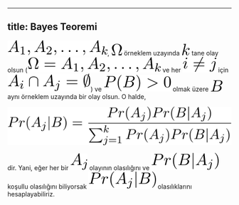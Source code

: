 
---
title: Bayes Teoremi
---

![0201](imgs/02_01.svg), ![0202](imgs/02_02.svg) örneklem uzayında ![0203](imgs/02_03.svg) tane olay olsun (![0204](imgs/02_04.svg) ve her ![0205](imgs/02_05.svg) için ![0206](imgs/02_06.svg)) ve ![0207](imgs/02_07.svg) olmak üzere ![0208](imgs/02_08.svg) aynı örneklem uzayında bir olay olsun. O halde,

![0209](imgs/02_09.svg)

dir. Yani, eğer her bir ![0210](imgs/02_10.svg) olayının olasılığını ve ![0211](imgs/02_11.svg) koşullu olasılığını biliyorsak ![0212](imgs/02_12.svg) olasılıklarını hesaplayabiliriz.